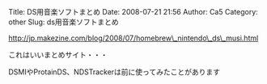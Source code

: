 Title: DS用音楽ソフトまとめ
Date: 2008-07-21 21:56
Author: Ca5
Category: other
Slug: ds用音楽ソフトまとめ

[http://jp.makezine.com/blog/2008/07/homebrew\_nintendo\_ds\_musi.html  
](http://jp.makezine.com/blog/2008/07/homebrew_nintendo_ds_musi.html)

<div>

これはいいまとめサイト・・・

</div>

<div>

DSMIやProtainDS、NDSTrackerは前に使ってみたことがあります

</div>
